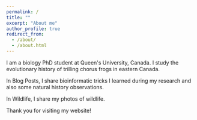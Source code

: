 ```yaml
---
permalink: /
title: ""
excerpt: "About me"
author_profile: true
redirect_from: 
  - /about/
  - /about.html
---
```


I am a biology PhD student at Queen's University, Canada. I study the evolutionary history of trilling chorus frogs in eastern Canada. 

In Blog Posts, I share bioinformatic tricks I learned during my research and also some natural history observations.

In Wildlife, I share my photos of wildlife. 

Thank you for visiting my website! 
